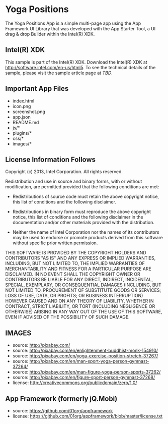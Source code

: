 Yoga Positions
============================
The Yoga Positions App is a simple multi-page app using the App Framework UI Library that was 
developed with the App Starter Tool, a UI drag & drop Builder within the Intel(R)
XDK.

Intel(R) XDK 
-------------------------------------------
This sample is part of the Intel(R) XDK. 
Download the Intel(R) XDK at http://software.intel.com/en-us/html5. To see the 
technical details of the sample, please visit the sample article page at _TBD_.


Important App Files
---------------------------
* index.html
* icon.png
* screenshot.png
* app.json
* README.md
* js/*
* plugins/*
* css/*
* images/*

License Information Follows
---------------------------
Copyright (c) 2013, Intel Corporation. All rights reserved.

Redistribution and use in source and binary forms, with or without modification, 
are permitted provided that the following conditions are met:

- Redistributions of source code must retain the above copyright notice, 
  this list of conditions and the following disclaimer.

- Redistributions in binary form must reproduce the above copyright notice, 
  this list of conditions and the following disclaimer in the documentation 
  and/or other materials provided with the distribution.

- Neither the name of Intel Corporation nor the names of its contributors 
  may be used to endorse or promote products derived from this software 
  without specific prior written permission.

THIS SOFTWARE IS PROVIDED BY THE COPYRIGHT HOLDERS AND CONTRIBUTORS "AS IS" 
AND ANY EXPRESS OR IMPLIED WARRANTIES, INCLUDING, BUT NOT LIMITED TO, 
THE IMPLIED WARRANTIES OF MERCHANTABILITY AND FITNESS FOR A PARTICULAR PURPOSE 
ARE DISCLAIMED. IN NO EVENT SHALL THE COPYRIGHT OWNER OR CONTRIBUTORS BE 
LIABLE FOR ANY DIRECT, INDIRECT, INCIDENTAL, SPECIAL, EXEMPLARY, OR 
CONSEQUENTIAL DAMAGES (INCLUDING, BUT NOT LIMITED TO, PROCUREMENT OF SUBSTITUTE 
GOODS OR SERVICES; LOSS OF USE, DATA, OR PROFITS; OR BUSINESS INTERRUPTION) 
HOWEVER CAUSED AND ON ANY THEORY OF LIABILITY, WHETHER IN CONTRACT, STRICT 
LIABILITY, OR TORT (INCLUDING NEGLIGENCE OR OTHERWISE) ARISING IN ANY WAY OUT 
OF THE USE OF THIS SOFTWARE, EVEN IF ADVISED OF THE POSSIBILITY OF SUCH DAMAGE.


IMAGES
-----------------------------------------------------------------------------
* source: http://pixabay.com/
* source: http://pixabay.com/en/enlightenment-buddhist-monk-154910/
* source: http://pixabay.com/en/yoga-exercise-position-stretch-37267/
* source: http://pixabay.com/en/man-sport-yoga-person-gymnast-37264/
* source: http://pixabay.com/en/man-figure-yoga-person-sports-37262/ 
* source: http://pixabay.com/en/figure-sport-person-gymnast-37268/
* license: http://creativecommons.org/publicdomain/zero/1.0/

App Framework (formerly jQ.Mobi)
-----------------------------------------------------------------------------
* source:  https://github.com/01org/appframework
* license: https://github.com/01org/appframework/blob/master/license.txt